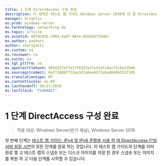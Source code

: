 ```yaml
---
title: 1 단계 DirectAccess 구성 완료
description: 이 항목은 테스트 랩 가이드-Windows Server 2016에 대 한 DirectAccess 멀티 사이트 배포 시연의 일부입니다.
manager: brianlic
ms.prod: windows-server
ms.technology: networking-da
ms.topic: article
ms.assetid: 68fdc02b-2904-4a67-8bfe-45e426f2bd6c
ms.author: pashort
author: shortpatti
ms.custom: na
ms.reviewer: na
ms.suite: na
ms.tgt_pltfrm: na
ms.openlocfilehash: 9010327effe17f6337a37cd1dfc6acf2c6e229db
ms.sourcegitcommit: 6aff3d88ff22ea141a6ea6572a5ad8dd6321f199
ms.translationtype: MT
ms.contentlocale: ko-KR
ms.lasthandoff: 09/27/2019
ms.locfileid: "71404817"
---
```

# <a name="step-1-complete-the-directaccess-configuration"></a>1 단계 DirectAccess 구성 완료

>적용 대상: Windows Server(반기 채널), Windows Server 2016

첫 번째 단계는 [테스트 랩 가이드: IPv4 및 IPv6 혼합을 사용 하 여 DirectAccess 단일 서버 설정 시연](https://go.microsoft.com/fwlink/p/?LinkId=237004)의 모든 단계를 완료 하는 것입니다. 이 테스트 랩 가이드의 단계를 이미 완료 했 고 테스트 랩의 스냅숏 또는 디스크 이미지를 저장 한 경우 스냅숏 또는 이미지를 복원 하 고 다음 단계를 시작할 수 있습니다. 
